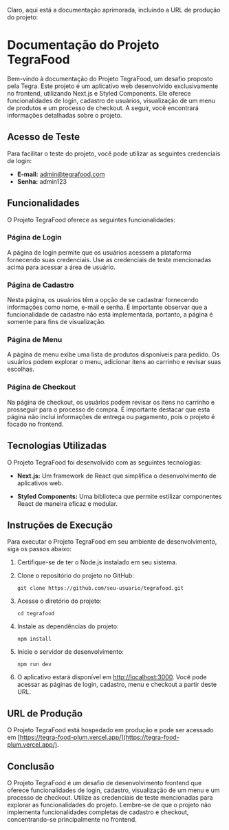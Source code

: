 Claro, aqui está a documentação aprimorada, incluindo a URL de produção do projeto:

# Documentação do Projeto TegraFood

Bem-vindo à documentação do Projeto TegraFood, um desafio proposto pela Tegra. Este projeto é um aplicativo web desenvolvido exclusivamente no frontend, utilizando Next.js e Styled Components. Ele oferece funcionalidades de login, cadastro de usuários, visualização de um menu de produtos e um processo de checkout. A seguir, você encontrará informações detalhadas sobre o projeto.

## Acesso de Teste

Para facilitar o teste do projeto, você pode utilizar as seguintes credenciais de login:

- **E-mail:** admin@tegrafood.com
- **Senha:** admin123

## Funcionalidades

O Projeto TegraFood oferece as seguintes funcionalidades:

### Página de Login

A página de login permite que os usuários acessem a plataforma fornecendo suas credenciais. Use as credenciais de teste mencionadas acima para acessar a área de usuário.

### Página de Cadastro

Nesta página, os usuários têm a opção de se cadastrar fornecendo informações como nome, e-mail e senha. É importante observar que a funcionalidade de cadastro não está implementada, portanto, a página é somente para fins de visualização.

### Página de Menu

A página de menu exibe uma lista de produtos disponíveis para pedido. Os usuários podem explorar o menu, adicionar itens ao carrinho e revisar suas escolhas.

### Página de Checkout

Na página de checkout, os usuários podem revisar os itens no carrinho e prosseguir para o processo de compra. É importante destacar que esta página não inclui informações de entrega ou pagamento, pois o projeto é focado no frontend.

## Tecnologias Utilizadas

O Projeto TegraFood foi desenvolvido com as seguintes tecnologias:

- **Next.js:** Um framework de React que simplifica o desenvolvimento de aplicativos web.

- **Styled Components:** Uma biblioteca que permite estilizar componentes React de maneira eficaz e modular.

## Instruções de Execução

Para executar o Projeto TegraFood em seu ambiente de desenvolvimento, siga os passos abaixo:

1. Certifique-se de ter o Node.js instalado em seu sistema.

2. Clone o repositório do projeto no GitHub:

   ```shell
   git clone https://github.com/seu-usuario/tegrafood.git
   ```

3. Acesse o diretório do projeto:

   ```shell
   cd tegrafood
   ```

4. Instale as dependências do projeto:

   ```shell
   npm install
   ```

5. Inicie o servidor de desenvolvimento:

   ```shell
   npm run dev
   ```

6. O aplicativo estará disponível em [http://localhost:3000](http://localhost:3000). Você pode acessar as páginas de login, cadastro, menu e checkout a partir deste URL.

## URL de Produção

O Projeto TegraFood está hospedado em produção e pode ser acessado em [https://tegra-food-plum.vercel.app/](https://tegra-food-plum.vercel.app/).

## Conclusão

O Projeto TegraFood é um desafio de desenvolvimento frontend que oferece funcionalidades de login, cadastro, visualização de um menu e um processo de checkout. Utilize as credenciais de teste mencionadas para explorar as funcionalidades do projeto. Lembre-se de que o projeto não implementa funcionalidades completas de cadastro e checkout, concentrando-se principalmente no frontend.
